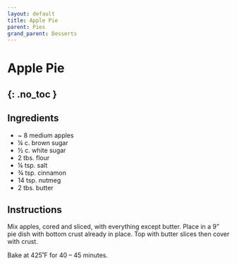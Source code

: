 ```yaml
---
layout: default
title: Apple Pie
parent: Pies
grand_parent: Desserts
---
```


# Apple Pie
{: .no_toc }
---

## Ingredients
<ul>
	<li>~ 8 medium apples </li>
	<li>¼ c. brown sugar</li>
	<li>½ c. white sugar</li>
	<li>2 tbs. flour</li>
	<li>¼ tsp. salt</li>
	<li>¾ tsp. cinnamon</li>
	<li>14 tsp. nutmeg</li>
	<li>2 tbs. butter</li>
</ul>

## Instructions
Mix apples, cored and sliced, with everything except butter. Place in a 9” pie dish with bottom crust already in place. Top with butter slices then cover with crust.

Bake at 425˚F for 40 – 45 minutes.